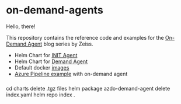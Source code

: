# on-demand-agents

Hello, there!

This repository contains the reference code and examples for the [On-Demand Agent](https://blogs.zeiss.com/tech/ms-azure-devops-on-demand-agents/) blog series by Zeiss.

- Helm Chart for [INIT Agent](./charts/azdo-init-agent/README.md)
- Helm Chart for [Demand Agent](./charts/azdo-demand-agent/README.md)
- Default docker [images](./agents)
- [Azure Pipeline example](./azure-pipeline-examples/nodejs.yml) with on-demand agent


#####
cd charts
delete .tgz files
helm package azdo-demand-agent
delete index.yaml
helm repo index .